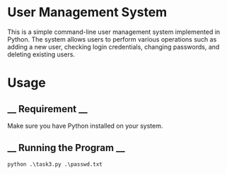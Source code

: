 # __User Management System__

This is a simple command-line user management system implemented in Python. The system allows users 
to perform various operations such as adding a new user, checking login credentials, changing passwords, 
and deleting existing users.

# __Usage__

##  __ Requirement __
Make sure you have Python installed on your system.

##  __ Running the Program __
```
python .\task3.py .\passwd.txt  
```


